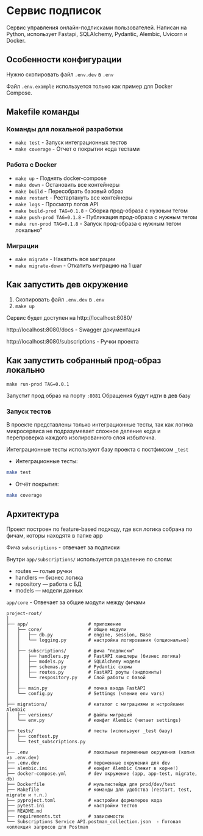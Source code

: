 

# Сервис подписок

Сервис управления онлайн-подписками пользователей. Написан на Python, использует Fastapi, SQLAlchemy, Pydantic, Alembic, Uvicorn и Docker.

## Особенности конфигурации

Нужно скопировать файл `.env.dev` в `.env`

Файл `.env.example` используется только как пример для Docker Compose.

## Makefile команды
###  Команды для локальной разработки
- `make test`            - Запуск интеграционных тестов
- `make coverage`        - Отчет о покрытии кода тестами

### Работа с Docker
- `make up`              - Поднять docker-compose
- `make down`            - Остановить все контейнеры
- `make build`           - Пересобрать базовый образ
- `make restart`         - Рестартануть все контейнеры
- `make logs`            - Просмотр логов API
- `make build-prod TAG=0.1.8`   - Сборка прод-образа с нужным тегом
- `make push-prod TAG=0.1.8`    - Публикация прод-образа с нужным тегом
- `make run-prod TAG=0.1.8`     - Запуск прод-образа с нужным тегом локально"

### Миграции
- `make migrate`         - Накатить все миграции
- `make migrate-down`    - Откатить миграцию на 1 шаг   

## Как запустить дев окружение
1.  Скопировать файл `.env.dev` в `.env`
2. `make up`

Сервис будет доступен на http://localhost:8080/

http://localhost:8080/docs - Swagger документация

http://localhost:8080/subscriptions - Ручки проекта


## Как запустить собранный прод-образ локально

```
make run-prod TAG=0.0.1
```
Запустит прод образ на порту `:8081`
Обращения будут идти в дев базу

### Запуск тестов

В проекте представлены только интеграционные тесты, так как логика микросервиса
не подразумевает сложное деление кода и перепроверка каждого изолированного слоя
избыточна.

Интеграционные тесты используют базу проекта с постфиксом `_test`

- Интеграционные тесты:
```bash
make test
```

-  Отчёт покрытия:
```bash
make coverage
```

## Архитектура

Проект построен по feature-based подходу, где вся логика собрана по фичам, которы находятя в папке app

Фича `subscriptions` - отвечает за подписки

Внутри `app/subscriptions/` используется разделение по слоям:

- routes — голые ручки
- handlers — бизнес логика
- repository — работа с БД
- models — модели данных

`app/core` - Отвечает за общие модули между фичами

```
project-root/
│
├── app/                      # приложение
│   ├── core/                 # общие модули
│   │   ├── db.py             # engine, session, Base
│   │   └── logging.py        # настройка логирования (опционально)
│   │
│   ├── subscriptions/        # фича "подписки"
│   │   ├── handlers.py       # FastAPI хандлеры (бизнес логика)
│   │   ├── models.py         # SQLAlchemy модели
│   │   ├── schemas.py        # Pydantic схемы
│   │   ├── routes.py         # FastAPI роуты (эндпоинты)
│   │   └── respository.py    # Слой работы с базой
│   │
│   ├── main.py               # точка входа FastAPI
│   └── config.py             # Settings (чтение env vars)
│
├── migrations/               # каталог с миграциями и нстройками Alembic
│   ├── versions/             # файлы миграций
│   └── env.py                # конфиг Alembic (читает settings)
│
├── tests/                    # тесты (используют _test базу)
│   ├── conftest.py
│   └── test_subscriptions.py
│
├── .env                      # локальные переменные окружения (копия из .env.dev)
├── .env.dev                  # переменные окружения для dev
├── alembic.ini               # конфиг Alembic (лежит в корне!)
├── docker-compose.yml        # dev окружение (app, app-test, migrate, db)
├── Dockerfile                # мультистейдж для prod/dev/test
├── Makefile                  # команды для удобства (restart, test, migrate и т.п.)
├── pyproject.toml            # настройки форматеров кода
├── pytest.ini                # настройки тестов
├── README.md
├── requirements.txt          # зависимости
└── Subscriptions Service API.postman_collection.json  - Готовая коллекция запросов для Postman
```
